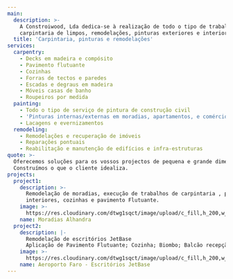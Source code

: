 ```yaml
---
main:
  description: >-
    A Constroiwood, Lda dedica-se à realização de todo o tipo de trabalhos de
    carpintaria de limpos, remodelações, pinturas exteriores e interiores.
  title: 'Carpintaria, pinturas e remodelações'
services:
  carpentry:
    - Decks em madeira e compósito
    - Pavimento flutuante
    - Cozinhas
    - Forras de tectos e paredes
    - Escadas e degraus em madeira
    - Móveis casas de banho
    - Roupeiros por medida
  painting:
    - Todo o tipo de serviço de pintura de construção civil
    - 'Pinturas internas/externas em moradias, apartamentos, e comércio'
    - Lacagens e evernizamentos
  remodeling:
    - Remodelações e recuperação de imóveis
    - Reparações pontuais
    - Reabilitação e manutenção de edifícios e infra-estruturas
quote: >-
  Oferecemos soluções para os vossos projectos de pequena e grande dimensão.
  Construímos o que o cliente idealiza.
projects:
  project1:
    description: >-
      Remodelação de moradias, execução de trabalhos de carpintaria , portas
      interiores, cozinhas e pavimento Flutuante.
    image: >-
      https://res.cloudinary.com/dtwg1sqct/image/upload/c_fill,h_200,w_300/v1568236556/pinturas/Moradias%20Casas%20do%20Rio%20Alhandra/alhandra-1_jfuben.jpg
    name: Moradias Alhandra
  project2:
    description: |-
      Remodelação de escritórios JetBase
      Aplicação de Pavimento Flutuante; Cozinha; Biombo; Balcão recepção
    image: >-
      https://res.cloudinary.com/dtwg1sqct/image/upload/c_fill,h_200,w_300/v1570049056/carpintaria/Aeroporto%20Faro/IMG-20190903-WA0008_ctoflm.jpg
    name: Aeroporto Faro - Escritórios JetBase
---
```


